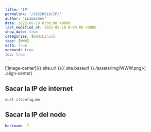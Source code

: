 ```yaml
---
title: 'IP'
permalink: '/20220618/IP/'
author: 'LLamasDev'
date: 2022-06-18 8:00:00 +0800
last_modified_at: 2022-06-18 8:00:00 +0800
show_date: true
categories: [GNU/Linux]
tags: [WWW]
math: true
mermaid: true
toc: true
---
```


![image-center]({{ site.url }}{{ site.baseurl }}./assets/img/WWW.png){: .align-center}

## Sacar la IP de internet

```bash
curl ifconfig.me
```

## Sacar la IP del nodo

```bash
hostname -I
```